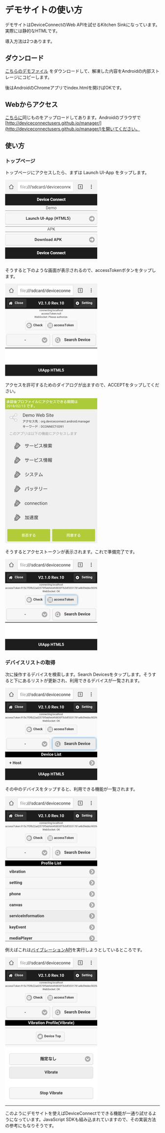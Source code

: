 # デモサイトの使い方

デモサイトはDeviceConnectのWeb APIを試せるKitchen Sinkになっています。実際には静的なHTMLです。

導入方法は2つあります。

## ダウンロード

[こちらのデモファイル](https://github.com/DeviceConnect/DeviceConnect-Docs/blob/master/Bin/demoWebSite.zip) をダウンロードして、解凍した内容をAndroidの内部ストレージにコピーします。

後はAndroidのChromeアプリでindex.htmlを開けばOKです。

## Webからアクセス

[こちらに](http://deviceconnectusers.github.io/manager/)同じものをアップロードしてあります。Androidのブラウザで  [http://deviceconnectusers.github.io/manager/](http://deviceconnectusers.github.io/manager/)を開いてください。

## 使い方

### トップページ

トップページにアクセスしたら、まずは Launch UI-App をタップします。

![](/images/demosite-2.png)

そうすると下のような画面が表示されるので、accessTokenボタンをタップします。

![](/images/demosite-3.png)

アクセスを許可するためのダイアログが出ますので、ACCEPTをタップしてください。

![](/images/demosite-1.png)

そうするとアクセストークンが表示されます。これで準備完了です。

![](/images/demosite-4.png)

### デバイスリストの取得

次に操作するデバイスを検索します。Search Devicesをタップします。そうすると下にあるリストが更新され、利用できるデバイスが一覧されます。

![](/images/demosite-5.png)

その中のデバイスをタップすると、利用できる機能が一覧されます。

![](/images/demosite-6.png)

例えばこれは[バイブレーションAPI](/webapi/vibration)を実行しようとしているところです。

![](/images/demosite-7.png)

----

このようにデモサイトを使えばDeviceConnectでできる機能が一通り試せるようになっています。JavaScript SDKも組み込まれていますので、その実装方法の参考にもなりそうです。








